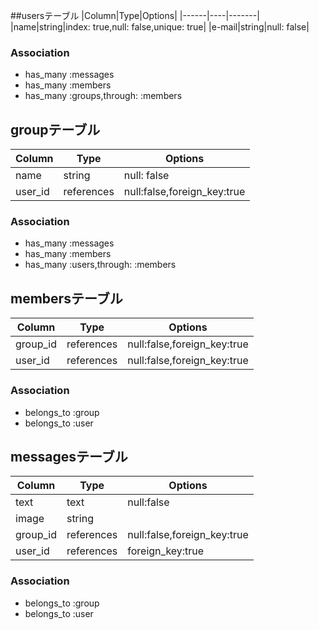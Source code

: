 
##usersテーブル
|Column|Type|Options|
|------|----|-------|
|name|string|index: true,null: false,unique: true|
|e-mail|string|null: false|


### Association
- has_many :messages
- has_many :members
- has_many :groups,through: :members


## groupテーブル

|Column|Type|Options|
|------|----|-------|
|name|string|null: false|
|user_id|references|null:false,foreign_key:true|


### Association
- has_many :messages
- has_many :members
- has_many :users,through: :members




## membersテーブル

|Column|Type|Options|
|------|----|-------|
|group_id|references|null:false,foreign_key:true|
|user_id|references|null:false,foreign_key:true|

### Association
- belongs_to :group
- belongs_to :user




## messagesテーブル

|Column|Type|Options|
|------|----|-------|
|text|text|null:false|
|image|string|
|group_id|references|null:false,foreign_key:true|
|user_id|references|foreign_key:true|

### Association
- belongs_to :group
- belongs_to :user
